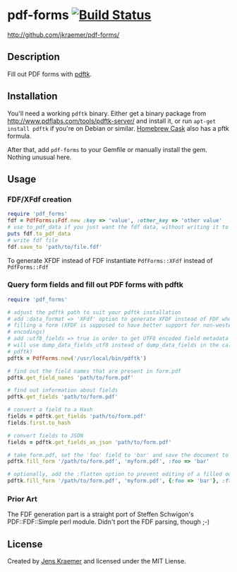 # pdf-forms [![Build Status](https://travis-ci.org/jkraemer/pdf-forms.png?branch=master)](https://travis-ci.org/jkraemer/pdf-forms)

http://github.com/jkraemer/pdf-forms/

## Description

Fill out PDF forms with [pdftk](http://www.pdflabs.com/tools/pdftk-server/).

## Installation

You'll need a working `pdftk` binary. Either get a binary package from
http://www.pdflabs.com/tools/pdftk-server/ and install it, or run
`apt-get install pdftk` if you're on Debian or similar.
[Homebrew Cask](http://caskroom.io) also has a pftk formula.

After that, add `pdf-forms` to your Gemfile or manually install the gem. Nothing
unusual here.


## Usage

### FDF/XFdf creation

```ruby
require 'pdf_forms'
fdf = PdfForms::Fdf.new :key => 'value', :other_key => 'other value'
# use to_pdf_data if you just want the fdf data, without writing it to a file
puts fdf.to_pdf_data
# write fdf file
fdf.save_to 'path/to/file.fdf'
```

To generate XFDF instead of FDF instantiate `PdfForms::XFdf` instead of `PdfForms::Fdf`

### Query form fields and fill out PDF forms with pdftk

```ruby
require 'pdf_forms'

# adjust the pdftk path to suit your pdftk installation
# add :data_format => 'XFdf' option to generate XFDF instead of FDF when
# filling a form (XFDF is supposed to have better support for non-western
# encodings)
# add :utf8_fields => true in order to get UTF8 encoded field metadata (this
# will use dump_data_fields_utf8 instead of dump_data_fields in the call to
# pdftk)
pdftk = PdfForms.new('/usr/local/bin/pdftk')

# find out the field names that are present in form.pdf
pdftk.get_field_names 'path/to/form.pdf'

# find out information about fields
pdftk.get_fields 'path/to/form.pdf'

# convert a field to a Hash
fields = pdftk.get_fields 'path/to/form.pdf'
fields.first.to_hash

# convert fields to JSON
fields = pdftk.get_fields_as_json 'path/to/form.pdf'

# take form.pdf, set the 'foo' field to 'bar' and save the document to myform.pdf
pdftk.fill_form '/path/to/form.pdf', 'myform.pdf', :foo => 'bar'

# optionally, add the :flatten option to prevent editing of a filled out form
pdftk.fill_form '/path/to/form.pdf', 'myform.pdf', {:foo => 'bar'}, :flatten => true
```

### Prior Art

The FDF generation part is a straight port of Steffen Schwigon's PDF::FDF::Simple perl module. Didn't port the FDF parsing, though ;-)

## License

Created by [Jens Kraemer](http://jkraemer.net/) and licensed under the MIT Liense.

